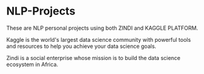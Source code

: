 # NLP-Projects

These are NLP personal projects using both ZINDI and KAGGLE PLATFORM.

Kaggle is the world's largest data science community with powerful tools and resources to help you achieve your data science goals.

Zindi is a social enterprise whose mission is to build the data science ecosystem in Africa. 
